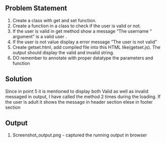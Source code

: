 ## Problem Statement
1. Create a class with get and set function.
2. Create a function in a class to check if the user is valid or not.
3. If the user is valid in get method show a message “The username “ argument” is
a valid user .
4. If the user is not value display a error message “The user is not valid”
5. Create getset.html, add compiled file into this HTML like(getset.js). The output
should display the valid and invalid string.
6. DO remember to annotate with proper datatype the parameters and function

## Solution
Since in point 5 it is mentioned to display both Valid as well as invalid messaged in output, I have called the method 2 times during the loading. If the user is adult it shows the message in header section elese in footer section

## Output
1. Screenshot_output.png - captured the running output in browser
